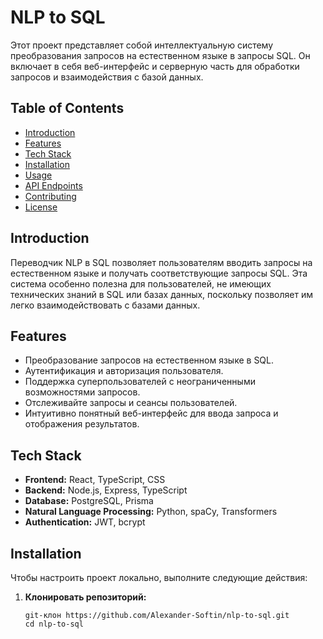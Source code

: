 # NLP to SQL 

Этот проект представляет собой интеллектуальную систему преобразования запросов на естественном языке в запросы SQL. Он включает в себя веб-интерфейс и серверную часть для обработки запросов и взаимодействия с базой данных.

## Table of Contents

- [Introduction](#introduction)
- [Features](#features)
- [Tech Stack](#tech-stack)
- [Installation](#installation)
- [Usage](#usage)
- [API Endpoints](#api-endpoints)
- [Contributing](#contributing)
- [License](#license)

## Introduction

Переводчик NLP в SQL позволяет пользователям вводить запросы на естественном языке и получать соответствующие запросы SQL. Эта система особенно полезна для пользователей, не имеющих технических знаний в SQL или базах данных, поскольку позволяет им легко взаимодействовать с базами данных.

## Features

- Преобразование запросов на естественном языке в SQL.
- Аутентификация и авторизация пользователя.
- Поддержка суперпользователей с неограниченными возможностями запросов.
- Отслеживайте запросы и сеансы пользователей.
- Интуитивно понятный веб-интерфейс для ввода запроса и отображения результатов.

## Tech Stack

- **Frontend:** React, TypeScript, CSS
- **Backend:** Node.js, Express, TypeScript
- **Database:** PostgreSQL, Prisma
- **Natural Language Processing:** Python, spaCy, Transformers
- **Authentication:** JWT, bcrypt

## Installation

Чтобы настроить проект локально, выполните следующие действия:

1. **Клонировать репозиторий:**
   ``` баш
   git-клон https://github.com/Alexander-Softin/nlp-to-sql.git
   cd nlp-to-sql
